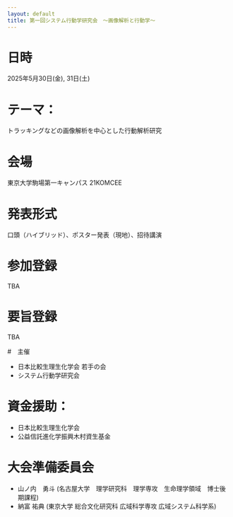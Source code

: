 ```yaml
---
layout: default
title: 第一回システム行動学研究会　〜画像解析と行動学〜
---
```

# 日時
2025年5月30日(金), 31日(土)

# テーマ：
トラッキングなどの画像解析を中心とした行動解析研究

# 会場
東京大学駒場第一キャンパス 21KOMCEE

# 発表形式
口頭（ハイブリッド）、ポスター発表（現地）、招待講演

# 参加登録
TBA

# 要旨登録
TBA

#　主催
- 日本比較生理生化学会 若手の会
- システム行動学研究会

# 資金援助：
- 日本比較生理生化学会
- 公益信託進化学振興木村資生基金

# 大会準備委員会
- 山ノ内　勇斗 (名古屋大学　理学研究科　理学専攻　生命理学領域　博士後期課程)
- 納富 祐典 (東京大学 総合文化研究科 広域科学専攻 広域システム科学系)